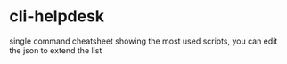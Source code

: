 # cli-helpdesk
single command cheatsheet showing the most used scripts, you can edit the json to extend the list
